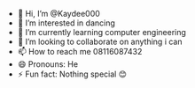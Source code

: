 - 👋 Hi, I’m @Kaydee000
- 👀 I’m interested in dancing
- 🌱 I’m currently learning computer engineering
- 💞️ I’m looking to collaborate on anything i can
- 📫 How to reach me 08116087432
- 😄 Pronouns: He
- ⚡ Fun fact: Nothing special 😊

<!---
Kaydee000/Kaydee000 is a ✨ special ✨ repository because its `README.md` (this file) appears on your GitHub profile.
You can click the Preview link to take a look at your changes.
--->

